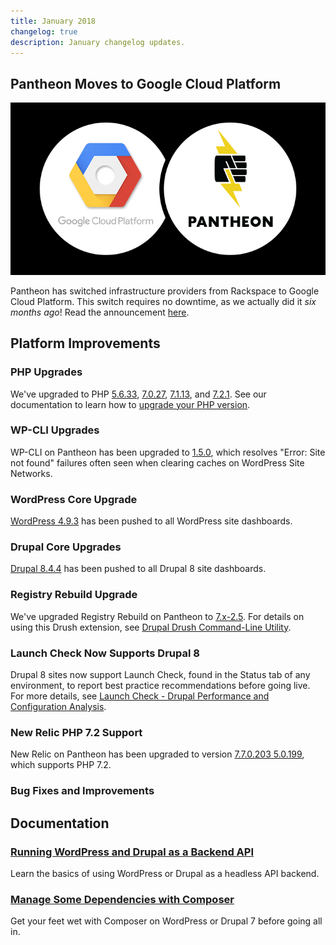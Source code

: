 ```yaml
---
title: January 2018
changelog: true
description: January changelog updates.
---
```


## Pantheon Moves to Google Cloud Platform
![GCP and Pantheon Logo](../images/gcp.png)

Pantheon has switched infrastructure providers from Rackspace to Google Cloud Platform. This switch requires no downtime, as we actually did it *six months ago*! Read the announcement [here](https://pantheon.io/blog/pantheon-moves-google-cloud-platform).

## Platform Improvements

### PHP Upgrades
We've upgraded to PHP [5.6.33](http://php.net/ChangeLog-5.php#5.6.33), [7.0.27](http://php.net/ChangeLog-7.php#7.0.27), [7.1.13](http://php.net/ChangeLog-7.php#7.1.13), and [7.2.1](http://php.net/ChangeLog-7.php#7.2.1). See our documentation to learn how to [upgrade your PHP version](/guides/php/php-versions).

### WP-CLI Upgrades
WP-CLI on Pantheon has been upgraded to [1.5.0](https://make.wordpress.org/cli/2018/01/31/version-1-5-0-released/), which resolves "Error: Site not found" failures often seen when clearing caches on WordPress Site Networks.

### WordPress Core Upgrade
[WordPress 4.9.3](https://codex.wordpress.org/Version_4.9.3) has been pushed to all WordPress site dashboards.

### Drupal Core Upgrades
[Drupal 8.4.4](https://www.drupal.org/project/drupal/releases/8.4.4) has been pushed to all Drupal 8 site dashboards.

### Registry Rebuild Upgrade
We've upgraded Registry Rebuild on Pantheon to [7.x-2.5](https://www.drupal.org/project/registry_rebuild/releases/7.x-2.5). For details on using this Drush extension, see [Drupal Drush Command-Line Utility](/drush/#registry-rebuild).

### Launch Check Now Supports Drupal 8
Drupal 8 sites now support Launch Check, found in the Status tab of any environment, to report best practice recommendations before going live. For more details, see [Launch Check - Drupal Performance and Configuration Analysis](/drupal-launch-check).

### New Relic PHP 7.2 Support
New Relic on Pantheon has been upgraded to version [7.7.0.203
5.0.199](https://docs.newrelic.com/docs/release-notes/agent-release-notes/php-release-notes/php-agent-770203), which supports PHP 7.2.

### Bug Fixes and Improvements

## Documentation

### [Running WordPress and Drupal as a Backend API](/headless)
Learn the basics of using WordPress or Drupal as a headless API backend.

### [Manage Some Dependencies with Composer](/guides/partial-composer)
Get your feet wet with Composer on WordPress or Drupal 7 before going all in.
